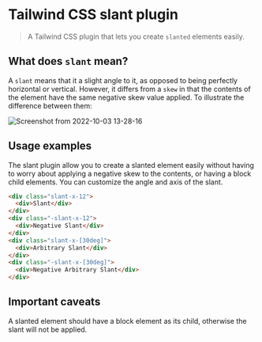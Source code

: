 # Tailwind CSS slant plugin

> A Tailwind CSS plugin that lets you create `slanted` elements easily.

## What does `slant` mean?

A `slant` means that it a slight angle to it, as opposed to being perfectly horizontal or vertical. However, it differs
from a `skew` in that the contents of the element have the same negative skew value applied. To illustrate the difference between them:

![Screenshot from 2022-10-03 13-28-16](https://user-images.githubusercontent.com/808734/193566289-12b3e010-8dbc-4318-bf3d-c79a7863e525.png)

## Usage examples

The slant plugin allow you to create a slanted element easily without having to worry about applying a negative skew to
the contents, or having a block child elements. You can customize the angle and axis of the slant.

```html
<div class="slant-x-12">
  <div>Slant</div>
</div>
<div class="-slant-x-12">
  <div>Negative Slant</div>
</div>
<div class="slant-x-[30deg]">
  <div>Arbitrary Slant</div>
</div>
<div class="-slant-x-[30deg]">
  <div>Negative Arbitrary Slant</div>
</div>
```

## Important caveats

A slanted element should have a block element as its child, otherwise the slant will not be applied.
